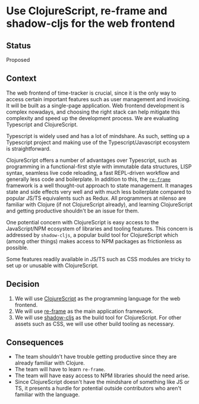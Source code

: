 # Use ClojureScript, re-frame and shadow-cljs for the web frontend

## Status

Proposed

## Context
The web frontend of time-tracker is crucial, since it is the only way to access certain important features such as user management and invoicing. It will be built as a single-page application. Web frontend development is complex nowadays, and choosing the right stack can help mitigate this complexity and speed up the development process. We are evaluating Typescript and ClojureScript.  

Typescript is widely used and has a lot of mindshare. As such, setting up a Typescript project and making use of the Typescript/Javascript ecosystem is straightforward. 

ClojureScript offers a number of advantages over Typescript, such as programming in a functional-first style with immutable data structures, LISP syntax, seamless live code reloading, a fast REPL-driven workflow and generally less code and boilerplate. In addition to this, the [`re-frame`](http://day8.github.io/re-frame/) framework is a well thought-out approach to state management. It manages state and side effects very well and with much less boilerplate compared to popular JS/TS equivalents such as Redux. All programmers at nilenso are familiar with Clojure (if not ClojureScript already), and learning ClojureScript and getting productive shouldn't be an issue for them.

One potential concern with ClojureScript is easy access to the JavaScript/NPM ecosystem of libraries and tooling features. This concern is addressed by `shadow-cljs`, a popular build tool for ClojureScript which (among other things) makes access to NPM packages as frictionless as possible. 

Some features readily available in JS/TS such as CSS modules are tricky to set up or unusable with ClojureScript.

## Decision
1. We will use [ClojureScript](https://clojurescript.org/) as the programming language for the web frontend.
2. We will use [re-frame](http://day8.github.io/re-frame/) as the main application framework.
3. We will use [shadow-cljs](http://shadow-cljs.org/) as the build tool for ClojureScript. For other assets such as CSS, we will use other build tooling as necessary.

## Consequences
- The team shouldn't have trouble getting productive since they are already familiar with Clojure.
- The team will have to learn `re-frame`.
- The team will have easy access to NPM libraries should the need arise.
- Since ClojureScript doesn't have the mindshare of something like JS or TS, it presents a hurdle for potential outside contributors who aren't familiar with the language. 
